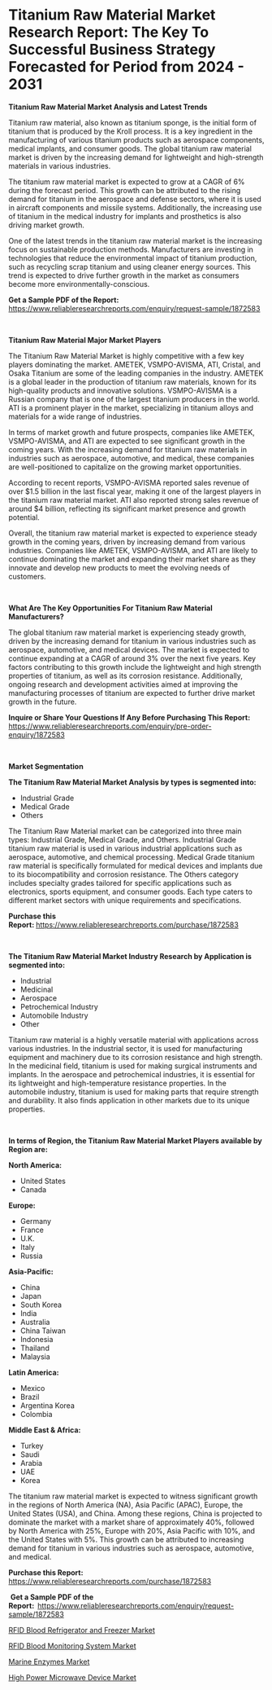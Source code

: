 <p><h1>Titanium Raw Material Market Research Report: The Key To Successful Business Strategy Forecasted for Period from 2024 - 2031</h1></p><p><strong>Titanium Raw Material Market Analysis and Latest Trends</strong></p>
<p><p>Titanium raw material, also known as titanium sponge, is the initial form of titanium that is produced by the Kroll process. It is a key ingredient in the manufacturing of various titanium products such as aerospace components, medical implants, and consumer goods. The global titanium raw material market is driven by the increasing demand for lightweight and high-strength materials in various industries.</p><p>The titanium raw material market is expected to grow at a CAGR of 6% during the forecast period. This growth can be attributed to the rising demand for titanium in the aerospace and defense sectors, where it is used in aircraft components and missile systems. Additionally, the increasing use of titanium in the medical industry for implants and prosthetics is also driving market growth.</p><p>One of the latest trends in the titanium raw material market is the increasing focus on sustainable production methods. Manufacturers are investing in technologies that reduce the environmental impact of titanium production, such as recycling scrap titanium and using cleaner energy sources. This trend is expected to drive further growth in the market as consumers become more environmentally-conscious.</p></p>
<p><strong>Get a Sample PDF of the Report:&nbsp;</strong> <a href="https://www.reliableresearchreports.com/enquiry/request-sample/1872583">https://www.reliableresearchreports.com/enquiry/request-sample/1872583</a></p>
<p>&nbsp;</p>
<p><strong>Titanium Raw Material Major Market Players</strong></p>
<p><p>The Titanium Raw Material Market is highly competitive with a few key players dominating the market. AMETEK, VSMPO-AVISMA, ATI, Cristal, and Osaka Titanium are some of the leading companies in the industry. AMETEK is a global leader in the production of titanium raw materials, known for its high-quality products and innovative solutions. VSMPO-AVISMA is a Russian company that is one of the largest titanium producers in the world. ATI is a prominent player in the market, specializing in titanium alloys and materials for a wide range of industries.</p><p>In terms of market growth and future prospects, companies like AMETEK, VSMPO-AVISMA, and ATI are expected to see significant growth in the coming years. With the increasing demand for titanium raw materials in industries such as aerospace, automotive, and medical, these companies are well-positioned to capitalize on the growing market opportunities.</p><p>According to recent reports, VSMPO-AVISMA reported sales revenue of over $1.5 billion in the last fiscal year, making it one of the largest players in the titanium raw material market. ATI also reported strong sales revenue of around $4 billion, reflecting its significant market presence and growth potential.</p><p>Overall, the titanium raw material market is expected to experience steady growth in the coming years, driven by increasing demand from various industries. Companies like AMETEK, VSMPO-AVISMA, and ATI are likely to continue dominating the market and expanding their market share as they innovate and develop new products to meet the evolving needs of customers.</p></p>
<p>&nbsp;</p>
<p><strong>What Are The Key Opportunities For Titanium Raw Material Manufacturers?</strong></p>
<p><p>The global titanium raw material market is experiencing steady growth, driven by the increasing demand for titanium in various industries such as aerospace, automotive, and medical devices. The market is expected to continue expanding at a CAGR of around 3% over the next five years. Key factors contributing to this growth include the lightweight and high strength properties of titanium, as well as its corrosion resistance. Additionally, ongoing research and development activities aimed at improving the manufacturing processes of titanium are expected to further drive market growth in the future.</p></p>
<p><strong>Inquire or Share Your Questions If Any Before Purchasing This Report:</strong> <a href="https://www.reliableresearchreports.com/enquiry/pre-order-enquiry/1872583">https://www.reliableresearchreports.com/enquiry/pre-order-enquiry/1872583</a></p>
<p>&nbsp;</p>
<p><strong>Market Segmentation</strong></p>
<p><strong>The Titanium Raw Material Market Analysis by types is segmented into:</strong></p>
<p><ul><li>Industrial Grade</li><li>Medical Grade</li><li>Others</li></ul></p>
<p><p>The Titanium Raw Material market can be categorized into three main types: Industrial Grade, Medical Grade, and Others. Industrial Grade titanium raw material is used in various industrial applications such as aerospace, automotive, and chemical processing. Medical Grade titanium raw material is specifically formulated for medical devices and implants due to its biocompatibility and corrosion resistance. The Others category includes specialty grades tailored for specific applications such as electronics, sports equipment, and consumer goods. Each type caters to different market sectors with unique requirements and specifications.</p></p>
<p><strong>Purchase this Report:&nbsp;</strong><a href="https://www.reliableresearchreports.com/purchase/1872583">https://www.reliableresearchreports.com/purchase/1872583</a></p>
<p>&nbsp;</p>
<p><strong>The Titanium Raw Material Market Industry Research by Application is segmented into:</strong></p>
<p><ul><li>Industrial</li><li>Medicinal</li><li>Aerospace</li><li>Petrochemical Industry</li><li>Automobile Industry</li><li>Other</li></ul></p>
<p><p>Titanium raw material is a highly versatile material with applications across various industries. In the industrial sector, it is used for manufacturing equipment and machinery due to its corrosion resistance and high strength. In the medicinal field, titanium is used for making surgical instruments and implants. In the aerospace and petrochemical industries, it is essential for its lightweight and high-temperature resistance properties. In the automobile industry, titanium is used for making parts that require strength and durability. It also finds application in other markets due to its unique properties.</p></p>
<p>&nbsp;</p>
<p><strong>In terms of Region, the Titanium Raw Material Market Players available by Region are:</strong></p>
<p>
    <p> <strong> North America: </strong>
        <ul>
            <li>United States</li>
            <li>Canada</li>
        </ul>
        </p> 
    <p> <strong> Europe: </strong>
        <ul>
            <li>Germany</li>
            <li>France</li>
            <li>U.K.</li>
            <li>Italy</li>
            <li>Russia</li>
        </ul>
        </p> 
    <p> <strong> Asia-Pacific: </strong>
        <ul>
            <li>China</li>
            <li>Japan</li>
            <li>South Korea</li>
            <li>India</li>
            <li>Australia</li>
            <li>China Taiwan</li>
            <li>Indonesia</li>
            <li>Thailand</li>
            <li>Malaysia</li>
        </ul>
        </p> 
    <p> <strong> Latin America: </strong>
        <ul>
            <li>Mexico</li>
            <li>Brazil</li>
            <li>Argentina Korea</li>
            <li>Colombia</li>
        </ul>
        </p> 
    <p> <strong> Middle East & Africa: </strong>
        <ul>
            <li>Turkey</li>
            <li>Saudi</li>
            <li>Arabia</li>
            <li>UAE</li>
            <li>Korea</li>
        </ul>
    </p>
    </p>
<p><p>The titanium raw material market is expected to witness significant growth in the regions of North America (NA), Asia Pacific (APAC), Europe, the United States (USA), and China. Among these regions, China is projected to dominate the market with a market share of approximately 40%, followed by North America with 25%, Europe with 20%, Asia Pacific with 10%, and the United States with 5%. This growth can be attributed to increasing demand for titanium in various industries such as aerospace, automotive, and medical.</p></p>
<p><strong>Purchase this Report: </strong><a href="https://www.reliableresearchreports.com/purchase/1872583">https://www.reliableresearchreports.com/purchase/1872583</a></p>
<p>&nbsp;<strong>Get a Sample PDF of the Report:&nbsp;&nbsp;</strong><a href="https://www.reliableresearchreports.com/enquiry/request-sample/1872583">https://www.reliableresearchreports.com/enquiry/request-sample/1872583</a></p>
<p><strong></strong></p>
<p><p><a href="https://view.publitas.com/reportprime-1/global-rfid-blood-refrigerator-and-freezer-market-size-and-market-trends-insights-and-projections-from-2023-to-2030/">RFID Blood Refrigerator and Freezer Market</a></p><p><a href="https://view.publitas.com/reportprime-1/rfid-blood-monitoring-system-market-offer-valuable-insights-into-market-size-market-share-market-trends-and-projections-spanning-from-2023-to-2030/">RFID Blood Monitoring System Market</a></p><p><a href="https://view.publitas.com/reportprime-1/marine-enzymes-market-share-market-new-trends-analysis-report-by-type-by-application-by-end-use-by-region-and-segment-forecasts-2023-2030/">Marine Enzymes Market</a></p><p><a href="https://natural-crush-b99.notion.site/High-Power-Microwave-Device-Market-A-Comprehensive-Report-of-its-Market-Share-Growth-Trends-2024--d4872f2126e646c68c85dc9fab73daf4">High Power Microwave Device Market</a></p></p>